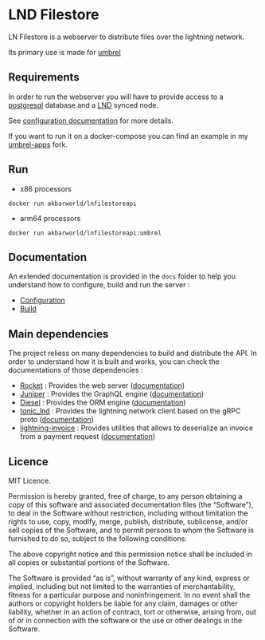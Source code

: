 # LND Filestore 
 
LN Filestore is a webserver to distribute files over the lightning network.

Its primary use is made for [umbrel](https://www.umbrel.com)
## Requirements 

In order to run the webserver you will have to provide access to a [postgresql](https://www.postgresql.org/) database and a [LND](https://github.com/lightningnetwork/lnd) synced node. 

See [configuration documentation](./docs/configuration.md) for more details.

If you want to run it on a docker-compose you can find an example in my [umbrel-apps](https://github.com/Asone/umbrel-apps/blob/master/lnfilestore/docker-compose.yml) fork. 


## Run

- x86 processors
````shell
docker run akbarworld/lnfilestoreapi

````
- arm64 processors
````
docker run akbarworld/lnfilestoreapi:umbrel
````

## Documentation

An extended documentation is provided in the `docs` folder to help you understand how to configure, build and run the server : 

- [Configuration](./docs/configuration.md)
- [Build](./docs/installation.md)

## Main dependencies

The project reliess on many dependencies to build and distribute the API. 
In order to understand how it is built and works, you can check the documentations of those dependencies : 

- [Rocket](https://rocket.rs/) : Provides the web server ([documentation](https://api.rocket.rs/v0.5-rc/rocket/))
- [Juniper](https://github.com/graphql-rust/juniper) : Provides the GraphQL engine ([documentation](https://docs.rs/juniper/0.15.7/juniper/))
- [Diesel](https://diesel.rs/) : Provides the ORM engine ([documentation](https://docs.diesel.rs/master/diesel/index.html))
- [tonic_lnd](https://github.com/Kixunil/tonic_lnd) : Provides the lightning network client based on the gRPC proto ([documentation](https://docs.rs/tonic_lnd/0.1.1/tonic_lnd/))
- [lightning-invoice](https://github.com/lightningdevkit/rust-lightning/) : Provides utilities that allows to deserialize an invoice from a payment request ([documentation](https://docs.rs/lightning-invoice/0.19.0/lightning_invoice/))

## Licence 
MIT Licence. 

Permission is hereby granted, free of charge, to any person obtaining a copy of this software and associated documentation files (the “Software”), to deal in the Software without restriction, including without limitation the rights to use, copy, modify, merge, publish, distribute, sublicense, and/or sell copies of the Software, and to permit persons to whom the Software is furnished to do so, subject to the following conditions:

The above copyright notice and this permission notice shall be included in all copies or substantial portions of the Software.

The Software is provided “as is”, without warranty of any kind, express or implied, including but not limited to the warranties of merchantability, fitness for a particular purpose and noninfringement. In no event shall the authors or copyright holders be liable for any claim, damages or other liability, whether in an action of contract, tort or otherwise, arising from, out of or in connection with the software or the use or other dealings in the Software.